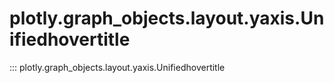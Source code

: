 # plotly.graph_objects.layout.yaxis.Unifiedhovertitle

::: plotly.graph_objects.layout.yaxis.Unifiedhovertitle
